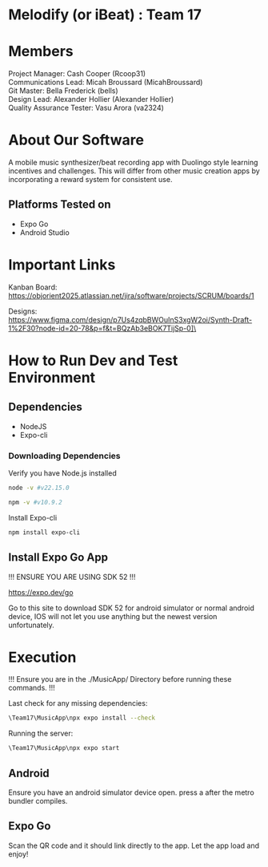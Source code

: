 # Melodify (or iBeat) : Team 17
# Members
Project Manager: Cash Cooper (Rcoop31)\
Communications Lead: Micah Broussard (MicahBroussard)\
Git Master: Bella Frederick (bells)\
Design Lead: Alexander Hollier (Alexander Hollier)\
Quality Assurance Tester: Vasu Arora (va2324)

# About Our Software

A mobile music synthesizer/beat recording app with Duolingo style learning incentives and challenges. This will differ from other music creation apps by incorporating a reward system for consistent use. 

## Platforms Tested on
- Expo Go
- Android Studio

# Important Links
Kanban Board: https://objorient2025.atlassian.net/jira/software/projects/SCRUM/boards/1

Designs: https://www.figma.com/design/p7Us4zqbBWOuInS3xgW2oi/Synth-Draft-1%2F30?node-id=20-78&p=f&t=BQzAb3eBOK7TijSp-0]\

# How to Run Dev and Test Environment

## Dependencies
- NodeJS
- Expo-cli
### Downloading Dependencies

Verify you have Node.js installed

```sh
node -v #v22.15.0
```

```sh
npm -v #v10.9.2
```

Install Expo-cli

```sh
npm install expo-cli
```

## Install Expo Go App
!!! ENSURE YOU ARE USING SDK 52 !!!

https://expo.dev/go

Go to this site to download SDK 52 for android simulator or normal android device, IOS will not let you use anything but the newest version unfortunately.

# Execution
!!! Ensure you are in the ./MusicApp/ Directory before running these commands. !!!

Last check for any missing dependencies:
```sh
\Team17\MusicApp\npx expo install --check
```

Running the server:
```sh
\Team17\MusicApp\npx expo start
```
## Android
Ensure you have an android simulator device open.
press a after the metro bundler compiles.

## Expo Go
Scan the QR code and it should link directly to the app.
Let the app load and enjoy!
